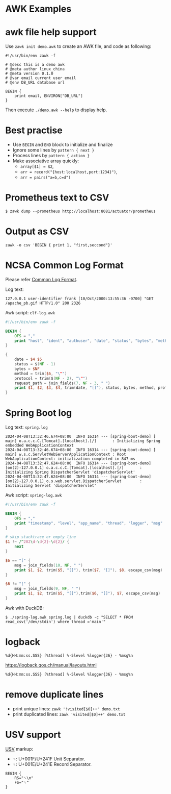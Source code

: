 AWK Examples
===============

# awk file help support

Use `zawk init demo.awk` to create an AWK file, and code as following:

```
#!/usr/bin/env zawk -f

# @desc this is a demo awk
# @meta author linux_china
# @meta version 0.1.0
# @var email current user email
# @env DB_URL database url

BEGIN {
    print email, ENVIRON["DB_URL"]
}

```

Then execute `./demo.awk --help` to display help.
 
# Best practise

* Use `BEGIN` and `END` block to initialize and finalize
* Ignore some lines by `pattern { next }`
* Process lines by `pattern { action }`
* Make associative array quickly:
    - `array[$1] = $2`, 
    - `arr = record("{host:localhost,port:1234}")`, 
    - `arr = pairs("a=b,c=d")`

# Prometheus text to CSV

```shell
$ zawk dump --prometheus http://localhost:8081/actuator/prometheus
```

# Output as CSV

`zawk -o csv 'BEGIN { print 1, "first,seccond"}'`

# NCSA Common Log Format

Please refer [Common Log Format](https://en.wikipedia.org/wiki/Common_Log_Format).

Log text:

```
127.0.0.1 user-identifier frank [10/Oct/2000:13:55:36 -0700] "GET /apache_pb.gif HTTP/1.0" 200 2326
```

Awk script: `clf-log.awk`

```awk
#!/usr/bin/env zawk -f

BEGIN {
    OFS = ","
    print "host", "ident", "authuser", "date", "status", "bytes", "method", "protocol", "path"
}

{
    date = $4 $5
    status = $(NF - 1)
    bytes = $NF
    method = trim($6, "\"")
    protocol = trim($(NF - 2), "\"")
    request_path = join_fields(7, NF - 3, " ")
    print $1, $2, $3, $4, trim(date, "[]"), status, bytes, method, protocol, request_path
}
```

# Spring Boot log

Log text: `spring.log`

```
2024-04-08T13:32:46.674+08:00  INFO 16314 --- [spring-boot-demo] [           main] o.a.c.c.C.[Tomcat].[localhost].[/]       : Initializing Spring embedded WebApplicationContext
2024-04-08T13:32:46.674+08:00  INFO 16314 --- [spring-boot-demo] [           main] w.s.c.ServletWebServerApplicationContext : Root WebApplicationContext: initialization completed in 847 ms
2024-04-08T13:32:47.624+08:00  INFO 16314 --- [spring-boot-demo] [on(2)-127.0.0.1] o.a.c.c.C.[Tomcat].[localhost].[/]       : Initializing Spring DispatcherServlet 'dispatcherServlet'
2024-04-08T13:32:47.624+08:00  INFO 16314 --- [spring-boot-demo] [on(2)-127.0.0.1] o.s.web.servlet.DispatcherServlet        : Initializing Servlet 'dispatcherServlet'
```

Awk script: `spring-log.awk`

```awk
#!/usr/bin/env zawk -f

BEGIN {
    OFS = ","
    print "timestamp", "level", "app_name", "thread", "logger", "msg"
}

# skip stacktrace or empty line
$1 !~ /^202\d-\d{2}-\d{2}/ {
    next
}

$6 == "[" {
    msg = join_fields(10, NF, " ")
    print $1, $2, trim($5, "[]"), trim($7, "[]"), $8, escape_csv(msg)
}

$6 != "[" {
    msg = join_fields(9, NF, " ")
    print $1, $2, trim($5, "[]"),trim($6, "[]"), $7, escape_csv(msg)
}
```

Awk with DuckDB:

```shell
$ ./spring-log.awk spring.log | duckdb -c "SELECT * FROM read_csv('/dev/stdin') where thread ='main'"
```

# logback

`%d{HH:mm:ss.SSS} [%thread] %-5level %logger{36} - %msg%n`

https://logback.qos.ch/manual/layouts.html

`%d{HH:mm:ss.SSS} [%thread] %-5level %logger{36} - %msg%n`

# remove duplicate lines

- print unique lines: `zawk '!visited[$0]++' demo.txt`
- print duplicated lines: `zawk 'visited[$0]++' demo.txt`

# USV support

[USV](https://github.com/SixArm/usv) markup:

- `␟`: U+001F/U+241F Unit Separator.
- `␞`: U+001E/U+241E Record Separator.

```
BEGIN {
    RS="␞\n"
    FS="␟"
}
```
